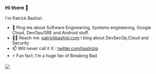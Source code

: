 ### Hi there 👋

I'm Patrick Bashizi.

- 💬 Ping me about Software Engineering, Systems engineering, Google Cloud, DevOps/SRE and Android stuff.
-  ⛓️‍💥 Reach me: [patrickbashizi.com](https://patrickbashizi) I blog about DevSecOp,Cloud and Security
-  📫 Will never call it X : [twitter.com/bashizip](https://twitter.com/bashizip)
- ⚡️ Fun fact: I'm a huge fan of Breaking Bad

 <img src="https://media4.giphy.com/media/v1.Y2lkPTc5MGI3NjExaWRvMnBkb2NzMHY3MzFxMTI5bDRud2VwNXQyNDg3andrcWwwaDIzYSZlcD12MV9pbnRlcm5hbF9naWZfYnlfaWQmY3Q9Zw/T3fwN6Pbm3ZPa/giphy.gif">
